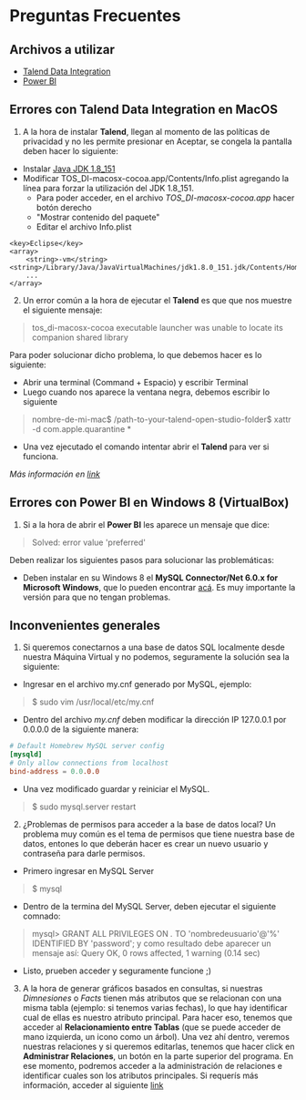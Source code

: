 # Preguntas Frecuentes

## Archivos a utilizar
* [Talend Data Integration](https://info.talend.com/trial-talend-data-integration.html)
* [Power BI](https://go.microsoft.com/fwlink/?LinkId=521662&clcid=0x409)

## Errores con **Talend Data Integration** en MacOS

1) A la hora de instalar **Talend**, llegan al momento de las políticas de privacidad y no les permite presionar en Aceptar, se congela la pantalla deben hacer lo siguiente:

* Instalar [Java JDK 1.8_151](http://www.oracle.com/technetwork/java/javase/downloads/java-archive-javase8-2177648.html#thankYouDivjdk-8u151-oth-JPR)
* Modificar TOS_DI-macosx-cocoa.app/Contents/Info.plist agregando la línea para forzar la utilización del JDK 1.8_151. 
	* Para poder acceder, en el archivo *TOS_DI-macosx-cocoa.app* hacer botón derecho 
	* "Mostrar contenido del paquete"
	* Editar el archivo Info.plist

``` plist
<key>Eclipse</key>
<array>
	<string>-vm</string><string>/Library/Java/JavaVirtualMachines/jdk1.8.0_151.jdk/Contents/Home/bin/java</string>
	...
</array>
```

2) Un error común a la hora de ejecutar el **Talend** es que que nos muestre el siguiente mensaje:

> tos_di-macosx-cocoa executable launcher was unable to locate its companion shared library

Para poder solucionar dicho problema, lo que debemos hacer es lo siguiente:
* Abrir una terminal (Command + Espacio) y escribir Terminal
* Luego cuando nos aparece la ventana negra, debemos escribir lo siguiente
> nombre-de-mi-mac$ /path-to-your-talend-open-studio-folder$ xattr -d com.apple.quarantine *

* Una vez ejecutado el comando intentar abrir el **Talend** para ver si funciona.

*Más información en [link](https://community.talend.com/t5/Installing-and-Upgrading/executable-launcher-was-unable-to-locate-its-companion-shared/td-p/25582)*

## Errores con Power BI en Windows 8 (VirtualBox)

1) Si a la hora de abrir el **Power BI** les aparece un mensaje que dice:

> Solved: error value 'preferred'

Deben realizar los siguientes pasos para solucionar las problemáticas:

* Deben instalar en su Windows 8 el **MySQL Connector/Net 6.0.x for Microsoft Windows**, que lo pueden encontrar [acá](https://downloads.mysql.com/archives/c-net/). Es muy importante la versión para que no tengan problemas.

## Inconvenientes generales

1) Si queremos conectarnos a una base de datos SQL localmente desde nuestra Máquina Virtual y no podemos, seguramente la solución sea la siguiente:

* Ingresar en el archivo my.cnf generado por MySQL, ejemplo:
> $ sudo vim /usr/local/etc/my.cnf
* Dentro del archivo *my.cnf* deben modificar la dirección IP 127.0.0.1 por 0.0.0.0 de la siguiente manera:

``` cnf
# Default Homebrew MySQL server config
[mysqld]
# Only allow connections from localhost
bind-address = 0.0.0.0
```
* Una vez modificado guardar y reiniciar el MySQL.
> $ sudo mysql.server restart

2) ¿Problemas de permisos para acceder a la base de datos local? Un problema muy común es el tema de permisos que tiene nuestra base de datos, entones lo que deberán hacer es crear un nuevo usuario y contraseña para darle permisos.

* Primero ingresar en MySQL Server
> $ mysql
* Dentro de la termina del MySQL Server, deben ejecutar el siguiente comnado:
> mysql> GRANT ALL PRIVILEGES ON *.* TO 'nombredeusuario'@'%' IDENTIFIED BY 'password';
y como resultado debe aparecer un mensaje así:
> Query OK, 0 rows affected, 1 warning (0.14 sec)

* Listo, prueben acceder y seguramente funcione ;)

3) A la hora de generar gráficos basados en consultas, si nuestras *Dimnesiones* o *Facts* tienen más atributos que se relacionan con una misma tabla (ejemplo: si tenemos varias fechas), lo que hay identificar cual de ellas es nuestro atributo principal. Para hacer eso, tenemos que acceder al **Relacionamiento entre Tablas** (que se puede acceder de mano izquierda, un icono como un árbol).
Una vez ahí dentro, veremos nuestras relaciones y si queremos editarlas, tenemos que hacer click en **Administrar Relaciones**, un botón en la parte superior del programa.
En ese momento, podremos acceder a la administración de relaciones e identificar cuales son los atributos principales. Si requerís más información, acceder al siguiente [link](https://exceleratorbi.com.au/multiple-relationships-between-tables-in-dax/)
